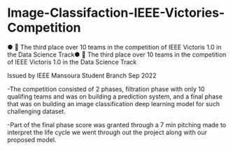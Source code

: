 # Image-Classifaction-IEEE-Victories-Competition


● 🥉 The third place over 10 teams in the competition of IEEE Victoris 1.0 in the Data Science Track● 🥉 The third place over 10 teams in the competition of IEEE Victoris 1.0 in the Data Science Track

Issued by IEEE Mansoura Student Branch Sep 2022

-The competition consisted of 2 phases, filtration phase with only 10 qualifing teams and was on building a prediction system, and a final phase that was on building an image classification deep learning model for such challenging dataset.

-Part of the final phase score was granted through a 7 min pitching made to interpret the life cycle we went through out the project along with our proposed model.
